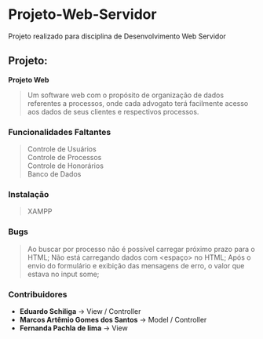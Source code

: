 # Projeto-Web-Servidor

Projeto realizado para disciplina de Desenvolvimento Web Servidor

## Projeto:
**Projeto Web**
> Um software web com o propósito de organização de dados referentes a processos, onde cada advogato terá facilmente acesso aos dados de seus clientes e respectivos processos.

### Funcionalidades Faltantes
> Controle de Usuários  
> Controle de Processos  
> Controle de Honorários  
> Banco de Dados

### Instalação
> XAMPP

### Bugs
> Ao buscar por processo não é possível carregar próximo prazo para o HTML;
> Não está carregando dados com <espaço> no HTML;
> Após o envio do formulário e exibição das mensagens de erro, o valor que estava no input some;

### Contribuidores
- **Eduardo Schiliga** -> View / Controller  
- **Marcos Artêmio Gomes dos Santos** -> Model / Controller  
- **Fernanda Pachla de lima** -> View
